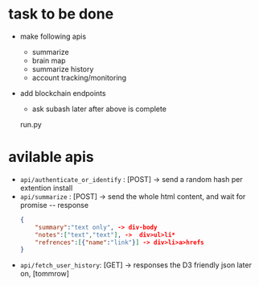# task to be done
- make following apis
    - summarize
    - brain map
    - summarize history
    - account tracking/monitoring
- add blockchain endpoints
    - ask subash later after above is complete



    run.py


# avilable apis

- `api/authenticate_or_identify` : [POST] -> send a random hash per extention install 
- `api/summarize` : [POST] -> send the whole html content, and wait for promise
    -- response
    ```json
    {
        "summary":"text only", -> div-body
        "notes":["text","text"], ->  div>ul>li*
        "refrences":[{"name":"link"}] -> div>li>a>hrefs 
    }
    ```
- `api/fetch_user_history`: [GET] -> responses the D3 friendly json later on, [tommrow]

